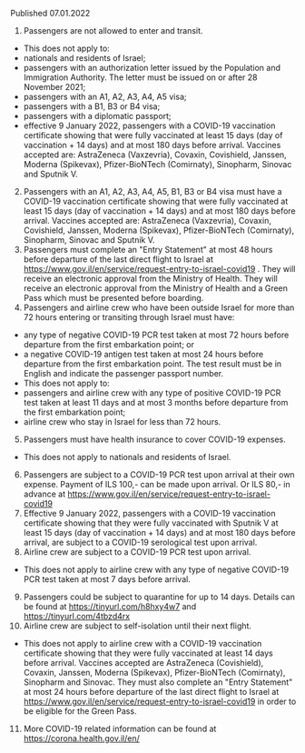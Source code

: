 Published 07.01.2022
1. Passengers are not allowed to enter and transit.
- This does not apply to:
- nationals and residents of Israel;
- passengers with an authorization letter issued by the Population and Immigration Authority. The letter must be issued on or after 28 November 2021;
- passengers with an A1, A2, A3, A4, A5 visa;
- passengers with a B1, B3 or B4 visa;
- passengers with a diplomatic passport;
- effective 9 January 2022, passengers with a COVID-19 vaccination certificate showing that were fully vaccinated at least 15 days (day of vaccination + 14 days) and at most 180 days before arrival. Vaccines accepted are: AstraZeneca (Vaxzevria), Covaxin, Covishield, Janssen, Moderna (Spikevax), Pfizer-BioNTech (Comirnaty), Sinopharm, Sinovac and Sputnik V.
2. Passengers with an A1, A2, A3, A4, A5, B1, B3 or B4 visa must have a COVID-19 vaccination certificate showing that were fully vaccinated at least 15 days (day of vaccination + 14 days) and at most 180 days before arrival. Vaccines accepted are: AstraZeneca (Vaxzevria), Covaxin, Covishield, Janssen, Moderna (Spikevax), Pfizer-BioNTech (Comirnaty), Sinopharm, Sinovac and Sputnik V.
3. Passengers must complete an "Entry Statement" at most 48 hours before departure of the last direct flight to Israel at <a href="https://www.gov.il/en/service/request-entry-to-israel-covid19">https://www.gov.il/en/service/request-entry-to-israel-covid19</a> . They will receive an electronic approval from the Ministry of Health. They will receive an electronic approval from the Ministry of Health and a Green Pass which must be presented before boarding.
4. Passengers and airline crew who have been outside Israel for more than 72 hours entering or transiting through Israel must have:
- any type of negative COVID-19 PCR test taken at most 72 hours before departure from the first embarkation point; or
- a negative COVID-19 antigen test taken at most 24 hours before departure from the first embarkation point.
The test result must be in English and indicate the passenger passport number.
- This does not apply to:
- passengers and airline crew with any type of positive COVID-19 PCR test taken at least 11 days and at most 3 months before departure from the first embarkation point;
- airline crew who stay in Israel for less than 72 hours.
5. Passengers must have health insurance to cover COVID-19 expenses.
- This does not apply to nationals and residents of Israel.
6. Passengers are subject to a COVID-19 PCR test upon arrival at their own expense. Payment of ILS 100,- can be made upon arrival. Or ILS 80,- in advance at <a href="https://www.gov.il/en/service/request-entry-to-israel-covid19">https://www.gov.il/en/service/request-entry-to-israel-covid19</a>
7. Effective 9 January 2022, passengers with a COVID-19 vaccination certificate showing that they were fully vaccinated with Sputnik V at least 15 days (day of vaccination + 14 days) and at most 180 days before arrival, are subject to a COVID-19 serological test upon arrival.
8. Airline crew are subject to a COVID-19 PCR test upon arrival.
- This does not apply to airline crew with any type of negative COVID-19 PCR test taken at most 7 days before arrival.
9. Passengers could be subject to quarantine for up to 14 days. Details can be found at <a href="https://tinyurl.com/h8hxy4w7">https://tinyurl.com/h8hxy4w7</a> and <a href="https://tinyurl.com/4tbzd4rx">https://tinyurl.com/4tbzd4rx</a>
10. Airline crew are subject to self-isolation until their next flight.
- This does not apply to airline crew with a COVID-19 vaccination certificate showing that they were fully vaccinated at least 14 days before arrival. Vaccines accepted are AstraZeneca (Covishield), Covaxin, Janssen, Moderna (Spikevax), Pfizer-BioNTech (Comirnaty), Sinopharm and Sinovac. They must also complete an "Entry Statement" at most 24 hours before departure of the last direct flight to Israel at <a href="https://www.gov.il/en/service/request-entry-to-israel-covid19">https://www.gov.il/en/service/request-entry-to-israel-covid19</a> in order to be eligible for the Green Pass.
11. More COVID-19 related information can be found at <a href="https://corona.health.gov.il/en/">https://corona.health.gov.il/en/</a>